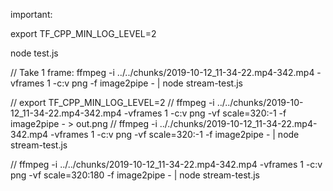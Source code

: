 important: 

export TF_CPP_MIN_LOG_LEVEL=2


node test.js

// Take 1 frame:
ffmpeg -i ../../chunks/2019-10-12_11-34-22.mp4-342.mp4 -vframes 1 -c:v png -f image2pipe -  | node stream-test.js



// export TF_CPP_MIN_LOG_LEVEL=2
// ffmpeg -i ../../chunks/2019-10-12_11-34-22.mp4-342.mp4 -vframes 1 -c:v png -vf scale=320:-1 -f image2pipe - > out.png
// ffmpeg -i .././chunks/2019-10-12_11-34-22.mp4-342.mp4 -vframes 1 -c:v png -vf scale=320:-1 -f image2pipe - | node stream-test.js

// ffmpeg -i ../../chunks/2019-10-12_11-34-22.mp4-342.mp4 -vframes 1 -c:v png -vf scale=320:180 -f image2pipe - | node stream-test.js  
